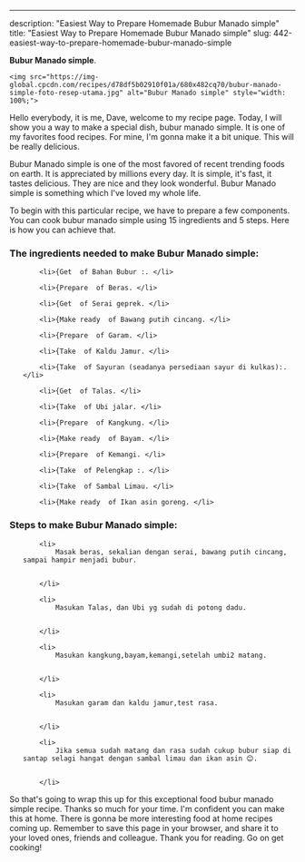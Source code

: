 ---
description: "Easiest Way to Prepare Homemade Bubur Manado simple"
title: "Easiest Way to Prepare Homemade Bubur Manado simple"
slug: 442-easiest-way-to-prepare-homemade-bubur-manado-simple

<p>
	<strong>Bubur Manado simple</strong>. 
	
</p>
<p>
	
	<img src="https://img-global.cpcdn.com/recipes/d78df5b02910f01a/680x482cq70/bubur-manado-simple-foto-resep-utama.jpg" alt="Bubur Manado simple" style="width: 100%;">
	
	
</p>
<p>
	Hello everybody, it is me, Dave, welcome to my recipe page. Today, I will show you a way to make a special dish, bubur manado simple. It is one of my favorites food recipes. For mine, I'm gonna make it a bit unique. This will be really delicious.
</p>
	
<p>
	Bubur Manado simple is one of the most favored of recent trending foods on earth. It is appreciated by millions every day. It is simple, it's fast, it tastes delicious. They are nice and they look wonderful. Bubur Manado simple is something which I've loved my whole life.
</p>
<p>
	
</p>

<p>
To begin with this particular recipe, we have to prepare a few components. You can cook bubur manado simple using 15 ingredients and 5 steps. Here is how you can achieve that.
</p>

<h3>The ingredients needed to make Bubur Manado simple:</h3>

<ol>
	
		<li>{Get  of Bahan Bubur :. </li>
	
		<li>{Prepare  of Beras. </li>
	
		<li>{Get  of Serai geprek. </li>
	
		<li>{Make ready  of Bawang putih cincang. </li>
	
		<li>{Prepare  of Garam. </li>
	
		<li>{Take  of Kaldu Jamur. </li>
	
		<li>{Take  of Sayuran (seadanya persediaan sayur di kulkas):. </li>
	
		<li>{Get  of Talas. </li>
	
		<li>{Take  of Ubi jalar. </li>
	
		<li>{Prepare  of Kangkung. </li>
	
		<li>{Make ready  of Bayam. </li>
	
		<li>{Prepare  of Kemangi. </li>
	
		<li>{Take  of Pelengkap :. </li>
	
		<li>{Take  of Sambal Limau. </li>
	
		<li>{Make ready  of Ikan asin goreng. </li>
	
</ol>
<p>
	
</p>

<h3>Steps to make Bubur Manado simple:</h3>

<ol>
	
		<li>
			Masak beras, sekalian dengan serai, bawang putih cincang, sampai hampir menjadi bubur.
			
			
		</li>
	
		<li>
			Masukan Talas, dan Ubi yg sudah di potong dadu.
			
			
		</li>
	
		<li>
			Masukan kangkung,bayam,kemangi,setelah umbi2 matang.
			
			
		</li>
	
		<li>
			Masukan garam dan kaldu jamur,test rasa.
			
			
		</li>
	
		<li>
			Jika semua sudah matang dan rasa sudah cukup bubur siap di santap selagi hangat dengan sambal limau dan ikan asin 😊.
			
			
		</li>
	
</ol>

<p>
	
</p>

<p>
	So that's going to wrap this up for this exceptional food bubur manado simple recipe. Thanks so much for your time. I'm confident you can make this at home. There is gonna be more interesting food at home recipes coming up. Remember to save this page in your browser, and share it to your loved ones, friends and colleague. Thank you for reading. Go on get cooking!
</p>
